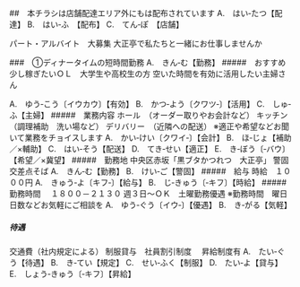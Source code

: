 
##　本チラシは店舗配達エリア外にもは配布されています
A.　はい‐たつ【配達】
B.　はい‐ふ　【配布】
C.　てん‐ぽ　【店舗】

パート・アルバイト　大募集
大正亭で私たちと一緒にお仕事しませんか

###　①ディナータイムの短時間勤務
A.　きん‐む【勤務】
#####　おすすめ
少し稼ぎたいＯＬ　大学生や高校生の方
空いた時間を有効に活用したい主婦さん

A.　ゆう‐こう〔イウカウ〕【有効】
B.　かつ‐よう〔クワツ‐〕【活用】
C.　しゅ‐ふ【主婦】
#####　業務内容
ホール　（オーダー取りやお会計など）
キッチン　（調理補助　洗い場など）
デリバリー　（近隣への配送）
    ※適正や希望などお聞いて業務をチョイスします
A.　かい‐けい〔クワイ‐〕【会計】
B.　ほ‐じょ【補助／×輔助】
C.　はい‐そう【配送】
D.　てき‐せい【適正】
E.　き‐ぼう〔‐バウ〕【希望／×冀望】
#####　勤務地
中央区赤坂「黒ブタかつれつ　大正亭」
警固交差点そば
A.　きん‐む【勤務】
B.　けい‐ご【警固】
#####　給与
時給　１０００円
A.　きゅう‐よ〔キフ‐〕【給与】
B.　じ‐きゅう〔‐キフ〕【時給】
#####　勤務時間　
１８００－２１３０
週３日～ＯＫ　土曜勤務優遇
    ※勤務時間　曜日　日数などお気軽にご相談を
A.　ゆう‐ぐう〔イウ‐〕【優遇】
B.　き‐がる【気軽】
##### 待遇
交通費（社内規定による）
制服貸与　社員割引制度　
昇給制度有
A.　たい‐ぐう【待遇】
B.　き‐てい【規定】
C.　せい‐ふく【制服】
D.　たい‐よ【貸与】
E.　しょう‐きゅう〔‐キフ〕【昇給】

